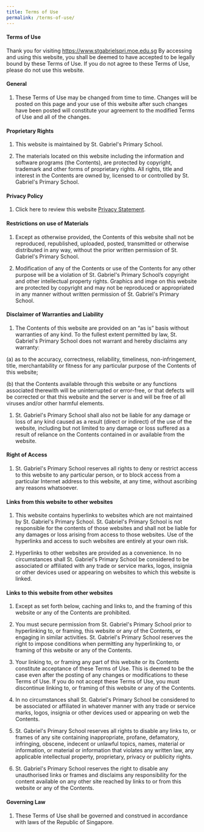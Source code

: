 ```yaml
---
title: Terms of Use
permalink: /terms-of-use/
---
```

#### Terms of Use

Thank you for visiting https://www.stgabrielspri.moe.edu.sg By accessing and using this website, you shall be deemed to have accepted to be legally bound by these Terms of Use. If you do not agree to these Terms of Use, please do not use this website.

#### General

1.  These Terms of Use may be changed from time to time. Changes will be posted on this page and your use of this website after such changes have been posted will constitute your agreement to the modified Terms of Use and all of the changes.

#### Proprietary Rights

1.  This website is maintained by St. Gabriel's Primary School.
    
2.  The materials located on this website including the information and software programs (the Contents), are protected by copyright, trademark and other forms of proprietary rights. All rights, title and interest in the Contents are owned by, licensed to or controlled by St. Gabriel's Primary School.
    

#### Privacy Policy

1.  Click here to review this website [Privacy Statement](https://www.stgabrielspri.moe.edu.sg/privacy/).

#### Restrictions on use of Materials

1.  Except as otherwise provided, the Contents of this website shall not be reproduced, republished, uploaded, posted, transmitted or otherwise distributed in any way, without the prior written permission of St. Gabriel's Primary School.
    
2.  Modification of any of the Contents or use of the Contents for any other purpose will be a violation of St. Gabriel's Primary School’s copyright and other intellectual property rights. Graphics and imge on this website are protected by copyright and may not be reproduced or appropriated in any manner without written permission of St. Gabriel's Primary School.
    

#### Disclaimer of Warranties and Liability

1.  The Contents of this website are provided on an “as is” basis without warranties of any kind. To the fullest extent permitted by law, St. Gabriel's Primary School does not warrant and hereby disclaims any warranty:

(a) as to the accuracy, correctness, reliability, timeliness, non-infringement, title, merchantability or fitness for any particular purpose of the Contents of this website;

(b) that the Contents available through this website or any functions associated therewith will be uninterrupted or error-free, or that defects will be corrected or that this website and the server is and will be free of all viruses and/or other harmful elements.

1.  St. Gabriel's Primary School shall also not be liable for any damage or loss of any kind caused as a result (direct or indirect) of the use of the website, including but not limited to any damage or loss suffered as a result of reliance on the Contents contained in or available from the website.

#### Right of Access

1.  St. Gabriel's Primary School reserves all rights to deny or restrict access to this website to any particular person, or to block access from a particular Internet address to this website, at any time, without ascribing any reasons whatsoever.

#### Links from this website to other websites

1.  This website contains hyperlinks to websites which are not maintained by St. Gabriel's Primary School. St. Gabriel's Primary School is not responsible for the contents of those websites and shall not be liable for any damages or loss arising from access to those websites. Use of the hyperlinks and access to such websites are entirely at your own risk.
    
2.  Hyperlinks to other websites are provided as a convenience. In no circumstances shall St. Gabriel's Primary School be considered to be associated or affiliated with any trade or service marks, logos, insignia or other devices used or appearing on websites to which this website is linked.
    

#### Links to this website from other websites

1.  Except as set forth below, caching and links to, and the framing of this website or any of the Contents are prohibited.
    
2.  You must secure permission from St. Gabriel's Primary School prior to hyperlinking to, or framing, this website or any of the Contents, or engaging in similar activities. St. Gabriel's Primary School reserves the right to impose conditions when permitting any hyperlinking to, or framing of this website or any of the Contents.
    
3.  Your linking to, or framing any part of this website or its Contents constitute acceptance of these Terms of Use. This is deemed to be the case even after the posting of any changes or modifications to these Terms of Use. If you do not accept these Terms of Use, you must discontinue linking to, or framing of this website or any of the Contents.
    
4.  In no circumstances shall St. Gabriel's Primary School be considered to be associated or affiliated in whatever manner with any trade or service marks, logos, insignia or other devices used or appearing on web the Contents.
    
5.  St. Gabriel's Primary School reserves all rights to disable any links to, or frames of any site containing inappropriate, profane, defamatory, infringing, obscene, indecent or unlawful topics, names, material or information, or material or information that violates any written law, any applicable intellectual property, proprietary, privacy or publicity rights.
    
6.  St. Gabriel's Primary School reserves the right to disable any unauthorised links or frames and disclaims any responsibility for the content available on any other site reached by links to or from this website or any of the Contents.
    

#### Governing Law

1.  These Terms of Use shall be governed and construed in accordance with laws of the Republic of Singapore.